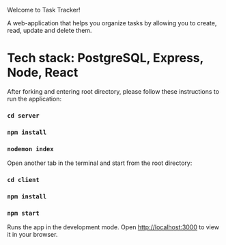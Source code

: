 Welcome to Task Tracker!

A web-application that helps you organize tasks by allowing you to create, read, update and delete them.

# Tech stack: PostgreSQL, Express, Node, React

After forking and entering root directory, please follow these instructions to run the application:

### `cd server`

### `npm install`

### `nodemon index`

Open another tab in the terminal and start from the root directory:

### `cd client`

### `npm install`

### `npm start`

Runs the app in the development mode.
Open [http://localhost:3000](http://localhost:3000) to view it in your browser.


